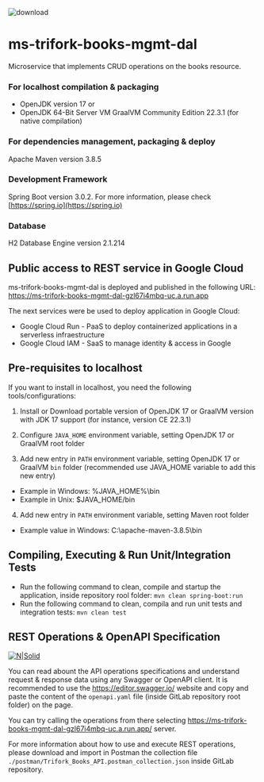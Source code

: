 ![download](https://user-images.githubusercontent.com/26800918/215619561-91cd4cbf-cef5-4116-9c96-c1c5fd3110bc.png)

# ms-trifork-books-mgmt-dal
Microservice that implements CRUD operations on the books resource.

### For localhost compilation & packaging

- OpenJDK version 17 or
- OpenJDK 64-Bit Server VM GraalVM Community Edition 22.3.1 (for native compilation)

### For dependencies management, packaging & deploy

Apache Maven version 3.8.5

### Development Framework

Spring Boot version 3.0.2. For more information, please check [https://spring.io](https://spring.io)

### Database

H2 Database Engine version 2.1.214

## Public access to REST service in Google Cloud

ms-trifork-books-mgmt-dal is deployed and published in the following URL: [https://ms-trifork-books-mgmt-dal-gzl67i4mbq-uc.a.run.app
](https://ms-trifork-books-mgmt-dal-gzl67i4mbq-uc.a.run.app)

The next services were be used to deploy application in Google Cloud:

- Google Cloud Run - PaaS to deploy containerized applications in a serverless infraestructure
- Google Cloud IAM - SaaS to manage identity & access in Google

## Pre-requisites to localhost

If you want to install in localhost, you need the following tools/configurations:

1) Install or Download portable version of OpenJDK 17 or GraalVM version with JDK 17 support (for instance, version CE 22.3.1)

2) Configure `JAVA_HOME` environment variable, setting OpenJDK 17 or GraalVM root folder

3) Add new entry in `PATH` environment variable, setting OpenJDK 17 or GraalVM `bin` folder (recommended use JAVA_HOME variable to add this new entry)

- Example in Windows: %JAVA_HOME%\bin
- Example in Unix: $JAVA_HOME/bin

4) Add new entry in `PATH` environment variable, setting Maven root folder

- Example value in Windows: C:\apache-maven-3.8.5\bin

## Compiling, Executing & Run Unit/Integration Tests

- Run the following command to clean, compile and startup the application, inside repository rool folder: `mvn clean spring-boot:run`
- Run the following command to clean, compila and run unit tests and integration tests: `mvn clean test`

## REST Operations & OpenAPI Specification 
[![N|Solid](https://img.stackshare.io/service/3417/thumb_retina_pIea9Ji0.png)](https://editor.swagger.io/)

You can read abount the API operations specifications and understand request & response data using any Swagger or OpenAPI client. It is recommended to use the https://editor.swagger.io/ website and copy and paste the content of the `openapi.yaml` file (inside GitLab repository root folder) on the page.

You can try calling the operations from there selecting https://ms-trifork-books-mgmt-dal-gzl67i4mbq-uc.a.run.app/ server.

For more information about how to use and execute REST operations, please download and import in Postman the collection file `./postman/Trifork_Books_API.postman_collection.json` inside GitLab repository.
